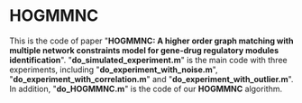 # HOGMMNC
This is the code of paper "**HOGMMNC: A higher order graph matching with multiple network constraints model for gene-drug regulatory modules identification**".
"**do_simulated_experiment.m**" is the main code with three experiments, including "**do_experiment_with_noise.m**", "**do_experiment_with_correlation.m**" and "**do_experiment_with_outlier.m**". In addition, "**do_HOGMMNC.m**" is the code of our **HOGMMNC** algorithm.
